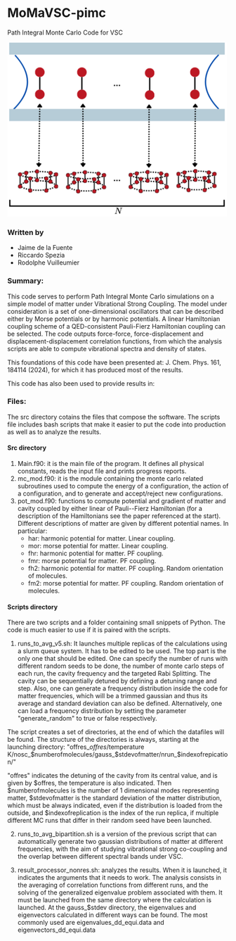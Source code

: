# MoMaVSC-pimc
Path Integral Monte Carlo Code for VSC

<img src="foto_pimc.png" width="500"/>




### Written by
* Jaime de la Fuente
* Riccardo Spezia
* Rodolphe Vuilleumier

### Summary:
This code serves to perform Path Integral Monte Carlo simulations on a simple model of matter under Vibrational Strong Coupling. The model under consideration is a set of one-dimensional oscillators that can be described either by Morse potentials or by harmonic potentials. A linear Hamiltonian coupling scheme of a QED-consistent Pauli-Fierz Hamiltonian coupling can be selected. The code outputs force-force, force-displacement and displacement-displacement correlation functions, from which the analysis scripts are able to compute vibrational spectra and density of states.

This foundations of this code have been presented at: J. Chem. Phys. 161, 184114 (2024), for which it has produced most of the results.

This code has also been used to provide results in:


### Files:
The src directory cotains the files that compose the software. The scripts file includes bash scripts that make it easier to put the code into production as well as to analyze the results.
#### Src directory
1) Main.f90: it is the main file of the program. It defines all physical constants, reads the input file and prints progress reports.
2) mc_mod.f90: it is the module containing the monte carlo related subroutines used to compute the energy of a configuration, the action of a configuration, and to generate and accept/reject new configurations.
3) pot_mod.f90: functions to compute potential and gradient of matter and cavity coupled by either linear of Pauli\--Fierz Hamiltonian (for a description of the Hamiltonians see the paper referenced at the start). Different descriptions of matter are given by different potential names. In particular:
   - har: harmonic potential for matter. Linear coupling.
   - mor: morse potential for matter. Linear coupling.
   - fhr: harmonic potential for matter. PF coupling.
   - fmr: morse potential for matter. PF coupling.
   - fh2: harmonic potential for matter. PF coupling. Random orientation of molecules.
   - fm2: morse potential for matter. PF coupling. Random orientation of molecules.
#### Scripts directory
There are two scripts and a folder containing small snippets of Python. The code is much easier to use if it is paired with the scripts. 
1) runs_to_avg_v5.sh: It launches multiple replicas of the calculations using a slurm queue system. It has to be edited to be used. The top part is the only one that should be edited. One can specify the number of runs with different random seeds to be done, the number of monte carlo steps of each run, the cavity frequency and the targeted Rabi Splitting. The cavity can be sequentially detuned by defining a detuning range and step. Also, one can generate a frequency distribution inside the code for matter frequencies, which will be a trimmed gaussian and thus its average and standard deviation can also be defined. Alternatively, one can load a frequency distribution by setting the parameter "generate_random" to true or false respectively.

The script creates a set of directories, at the end of which the datafiles will be found. The structure of the directories is always, starting at the launching directory: "offres_$offres/$temperature K/nosc_$numberofmolecules/gauss_$stdevofmatter/nrun_$indexofrepication/"

"offres" indicates the detuning of the cavity from its central value, and is given by $offres, the temperature is also indicated. Then $numberofmolecules is the number of 1 dimensional modes representing matter, $stdevofmatter is the standard deviation of the matter distribution, which must be always indicated, even if the distribution is loaded from the outside, and $indexofreplication is the index of the run replica, if multiple different MC runs that differ in their random seed have been launched.

2) runs_to_avg_bipartition.sh is a version of the previous script that can automatically generate two gaussian distributions of matter at different frequencies, with the aim of studying vibrational strong co-coupling and the overlap between different spectral bands under VSC.

3) result_processor_nonres.sh: analyzes the results. When it is launched, it indicates the arguments that it needs to work. The analysis consists in the averaging of correlation functions from different runs, and the solving of the generalized eigenvalue problem associated with them. It must be launched from the same directory where the calculation is launched. At the gauss_$stdev directory, the eigenvalues and eigenvectors calculated in different ways can be found. The most commonly used are eigenvalues_dd_equi.data and eigenvectors_dd_equi.data 
